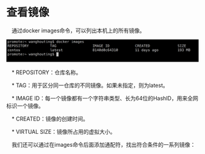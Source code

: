 <h1>查看镜像</h1>
<p>&emsp;通过docker images命令，可以列出本机上的所有镜像。</p>
<img src="./assets/23.png" />

<p>&emsp;* REPOSITORY：仓库名称。</p>
<p>&emsp;* TAG：用于区分同一仓库的不同镜像。如果未指定，则为latest。</p>
<p>&emsp;* IMAGE ID：每一个镜像都有一个字符串类型、长为64位的HashID，用来全网标识一个镜像。</p>
<p>&emsp;* CREATED：镜像的创建时间。</p>
<p>&emsp;* VIRTUAL SIZE：镜像所占用的虚拟大小。</p>

<p>&emsp;我们还可以通过在images命令后面添加通配符，找出符合条件的一系列镜像：</p>

<p>&emsp;</p>



















